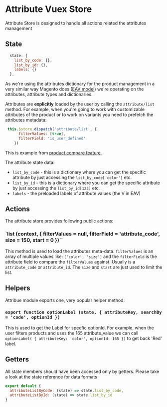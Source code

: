 # Attribute Vuex Store

Attribute Store is designed to handle all actions related the attributes management

## State

```js
  state: {
    list_by_code: {},
    list_by_id: {},
    labels: {}
  },
```
As we're using the attributes dictionary for the product management in a very similar way Magento does ([EAV model](http://www.xpertdeveloper.com/2010/10/what-is-eav-model-in-magento/)) we're operating on the attributes, attribute types and dictionaries.

Attributes are **explicitly** loaded by the user by calling the `attribute/list` method. For example, when you're going to work with customizable attributes of the product or to work on variants you need to prefetch the attributes metadata:

```js
 this.$store.dispatch('attribute/list', {
      filterValues: [true],
      filterField: 'is_user_defined'
    })
```

This is example from [product compare feature](https://github.com/DivanteLtd/vue-storefront/blob/c954b96f6633a201e10bed1d2e4c0def1aeb3071/core/pages/Compare.vue).


The attribute state data:

- `list_by_code` - this is a dictionary where you can get the specific attribute by just accessing the `list_by_code['color']` etc.
- `list_by_id` - this is a dictionary where you can get the specific attribute by just accessing the `list_by_id[123]` etc.
- `labels` - the preloaded labels of attribute values (the V in EAV)

## Actions 

The attribute store provides following public actions:

### `list (context, { filterValues = null, filterField = 'attribute_code', size = 150, start = 0 })``
This method is used to load the attributes meta-data. `filterValues` is an array of multiple values like: `['color', 'size']` and the `filterField` is the attribute field to compare the `filterValues` against. Usually is a `attribute_code` or `attribute_id`. The `size` and `start` are just used to limit the list.

## Helpers

Attribue module exports one, very popular helper method:

### `export function optionLabel (state, { attributeKey, searchBy = 'code', optionId })`
This is used to get the Label for specfic optionId. For example, when the user filters products and uses the 165 attribute_value we can call `optionLabel( { attributeKey: 'color', optionId: 165 })` to get back 'Red' label.


## Getters 

All state members should have been accessed only by getters. Please take a look at the state reference for data formats

```js
export default {
  attributeListByCode: (state) => state.list_by_code,
  attributeListById: (state) => state.list_by_id
}
```